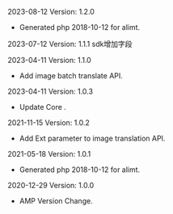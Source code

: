 2023-08-12 Version: 1.2.0
- Generated php 2018-10-12 for alimt.

2023-07-12 Version: 1.1.1
sdk增加字段

2023-04-11 Version: 1.1.0
- Add image batch translate API.

2023-04-11 Version: 1.0.3
- Update Core .

2021-11-15 Version: 1.0.2
- Add Ext parameter to image translation API.

2021-05-18 Version: 1.0.1
- Generated php 2018-10-12 for alimt.

2020-12-29 Version: 1.0.0
- AMP Version Change.

